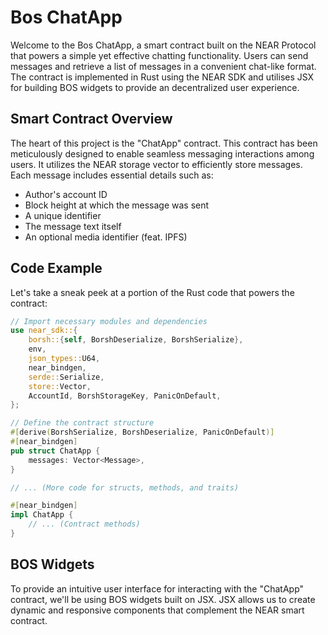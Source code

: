 # Bos ChatApp

Welcome to the Bos ChatApp, a smart contract built on the NEAR Protocol that powers a simple yet effective chatting functionality. Users can send messages and retrieve a list of messages in a convenient chat-like format. The contract is implemented in Rust using the NEAR SDK and utilises JSX for building BOS widgets to provide an decentralized user experience.

## Smart Contract Overview

The heart of this project is the "ChatApp" contract. This contract has been meticulously designed to enable seamless messaging interactions among users. It utilizes the NEAR storage vector to efficiently store messages. Each message includes essential details such as:

- Author's account ID
- Block height at which the message was sent
- A unique identifier
- The message text itself
- An optional media identifier (feat. IPFS)

## Code Example

Let's take a sneak peek at a portion of the Rust code that powers the contract:

```rust
// Import necessary modules and dependencies
use near_sdk::{
    borsh::{self, BorshDeserialize, BorshSerialize},
    env,
    json_types::U64,
    near_bindgen,
    serde::Serialize,
    store::Vector,
    AccountId, BorshStorageKey, PanicOnDefault,
};

// Define the contract structure
#[derive(BorshSerialize, BorshDeserialize, PanicOnDefault)]
#[near_bindgen]
pub struct ChatApp {
    messages: Vector<Message>,
}

// ... (More code for structs, methods, and traits)

#[near_bindgen]
impl ChatApp {
    // ... (Contract methods)
}
```

## BOS Widgets

To provide an intuitive user interface for interacting with the "ChatApp" contract, we'll be using BOS widgets built on JSX. JSX allows us to create dynamic and responsive components that complement the NEAR smart contract.

